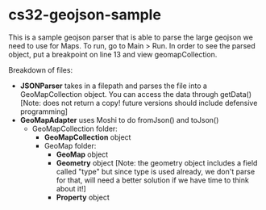 # cs32-geojson-sample
This is a sample geojson parser that is able to parse the large geojson we need to use for Maps.
To run, go to Main > Run. In order to see the parsed object, put a breakpoint on line 13 and view geomapCollection.

Breakdown of files:
- **JSONParser** takes in a filepath and parses the file into a GeoMapCollection object. You can access the data through getData() [Note: does not return a copy! future versions should include defensive programming]
- **GeoMapAdapter** uses Moshi to do fromJson() and toJson()
  - GeoMapCollection folder:
    - **GeoMapCollection** object
    - GeoMap folder:
        - **GeoMap** object
        - **Geometry** object [Note: the geometry object includes a field called "type" but since type is used already, we don't parse for that, will need a better solution if we have time to think about it!]
        - **Property** object
 
